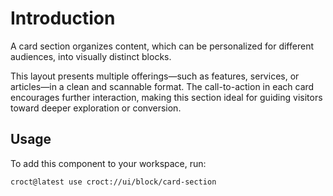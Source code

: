 # Introduction

A card section organizes content, which can be personalized for different audiences, into visually distinct blocks.

This layout presents multiple offerings—such as features, services, or articles—in a clean and scannable format.
The call-to-action in each card encourages further interaction, making this section ideal for guiding visitors
toward deeper exploration or conversion.

## Usage

To add this component to your workspace, run:

```croct-cmd
croct@latest use croct://ui/block/card-section
```
